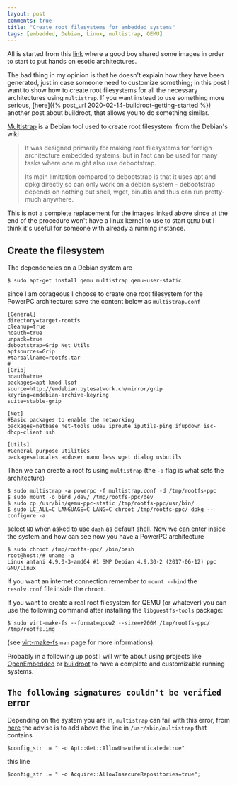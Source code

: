 ```yaml
---
layout: post
comments: true
title: "Create root filesystems for embedded systems"
tags: [embedded, Debian, Linux, multistrap, QEMU]
---
```


All is started from this [link](https://blahcat.github.io/2017/06/25/qemu-images-to-play-with/) where
a good boy shared some images in order to start to put hands on esotic architectures.

The bad thing in my opinion is that he doesn't explain how they have been generated,
just in case someone need to customize something; in this post I want to show how to create root filesystems for all
the necessary architectures using ``multistrap``. If you want instead to use something more serious,
[here]({% post_url 2020-02-14-buildroot-getting-started %}) another post about buildroot,
that allows you to do something similar.

[Multistrap](https://wiki.debian.org/Multistrap) is a Debian tool used to create root filesystem: from the
Debian's wiki

> It was designed primarily for making root filesystems for foreign architecture embedded systems, but in fact can be used for many tasks where one might also use debootstrap.
> 
> Its main limitation compared to debootstrap is that it uses apt and dpkg directly so can only work on a debian system - debootstrap depends on nothing but shell, wget, binutils and thus can run pretty-much anywhere.

This is not a complete replacement for the images linked above since at the end
of the procedure won't have a linux kernel to use to start ``QEMU`` but I think
it's useful for someone with already a running instance.


## Create the filesystem

The dependencies on a Debian system are

```
$ sudo apt-get install qemu multistrap qemu-user-static
```

since I am corageous I choose to create one root filesystem for the PowerPC architecture:
save the content below as ``multistrap.conf``

```
[General]
directory=target-rootfs
cleanup=true
noauth=true
unpack=true
debootstrap=Grip Net Utils
aptsources=Grip
#tarballname=rootfs.tar
#
[Grip]
noauth=true
packages=apt kmod lsof
source=http://emdebian.bytesatwork.ch/mirror/grip
keyring=emdebian-archive-keyring
suite=stable-grip

[Net]
#Basic packages to enable the networking
packages=netbase net-tools udev iproute iputils-ping ifupdown isc-dhcp-client ssh

[Utils]
#General purpose utilities
packages=locales adduser nano less wget dialog usbutils
```

Then we can create a root fs using ``multistrap`` (the ``-a`` flag is what
sets the architecture)

```
$ sudo multistrap -a powerpc -f multistrap.conf -d /tmp/rootfs-ppc
$ sudo mount -o bind /dev/ /tmp/rootfs-ppc/dev
$ sudo cp /usr/bin/qemu-ppc-static /tmp/rootfs-ppc/usr/bin/
$ sudo LC_ALL=C LANGUAGE=C LANG=C chroot /tmp/rootfs-ppc/ dpkg --configure -a
```

select ``NO`` when asked to use ``dash`` as default shell. Now we can enter
inside the system and how can see now you have a PowerPC architecture

```
$ sudo chroot /tmp/rootfs-ppc/ /bin/bash
root@host:/# uname -a
Linux antani 4.9.0-3-amd64 #1 SMP Debian 4.9.30-2 (2017-06-12) ppc GNU/Linux
```

If you want an internet connection remember to ``mount --bind`` the
``resolv.conf`` file inside the ``chroot``.

If you want to create a real root filesystem for QEMU (or whatever) you can use the
following command after installing the ``libguestfs-tools`` package:

```
$ sudo virt-make-fs --format=qcow2 --size=+200M /tmp/rootfs-ppc/ /tmp/rootfs.img
```
(see [virt-make-fs](http://libguestfs.org/virt-make-fs.1.html) ``man`` page for more informations).

Probably in a following up post I will write about using projects like [OpenEmbedded](https://www.openembedded.org) or
[buildroot](https://buildroot.org/) to have a complete and customizable running systems.

## ``The following signatures couldn't be verified`` error

Depending on the system you are in, ``multistrap`` can fail with this error,
from [here](https://github.com/volumio/Build/issues/348#issuecomment-462271607)
the advise is to add above the line in ``/usr/sbin/multistrap`` that contains

```
$config_str .= " -o Apt::Get::AllowUnauthenticated=true"
```

this line

```
$config_str .= " -o Acquire::AllowInsecureRepositories=true";
```
